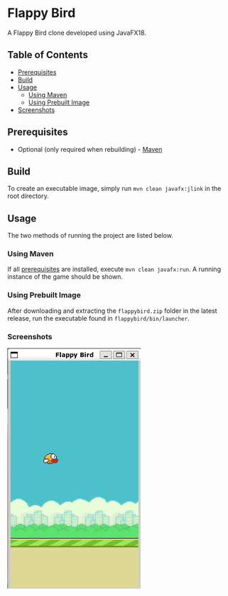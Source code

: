 # Flappy Bird

A Flappy Bird clone developed using JavaFX18.

## Table of Contents

- [Prerequisites](#prerequisites)
- [Build](#build)
- [Usage](#usage)
  - [Using Maven](#using-maven)
  - [Using Prebuilt Image](#using-prebuilt-image)
- [Screenshots](#screenshots)

## Prerequisites

- Optional (only required when rebuilding) - [Maven](https://maven.apache.org/)

## Build

To create an executable image, simply run `mvn clean javafx:jlink` in the root directory.

## Usage

The two methods of running the project are listed below.

### Using Maven

If all [prerequisites](#prerequisites) are installed, execute `mvn clean javafx:run`.
A running instance of the game should be shown.

### Using Prebuilt Image
After downloading and extracting the `flappybird.zip` folder in the latest release,
run the executable found in `flappybird/bin/launcher`.

### Screenshots
![Running Instance](./resources/running-instance.png)

